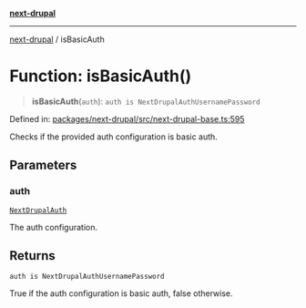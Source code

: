 [**next-drupal**](../README.md)

---

[next-drupal](../globals.md) / isBasicAuth

# Function: isBasicAuth()

> **isBasicAuth**(`auth`): `auth is NextDrupalAuthUsernamePassword`

Defined in: [packages/next-drupal/src/next-drupal-base.ts:595](https://github.com/chapter-three/next-drupal/blob/e9ce3be1c38aebdcd2cc8c7ae8d8fa2dab7f46bf/packages/next-drupal/src/next-drupal-base.ts#L595)

Checks if the provided auth configuration is basic auth.

## Parameters

### auth

[`NextDrupalAuth`](../type-aliases/NextDrupalAuth.md)

The auth configuration.

## Returns

`auth is NextDrupalAuthUsernamePassword`

True if the auth configuration is basic auth, false otherwise.
